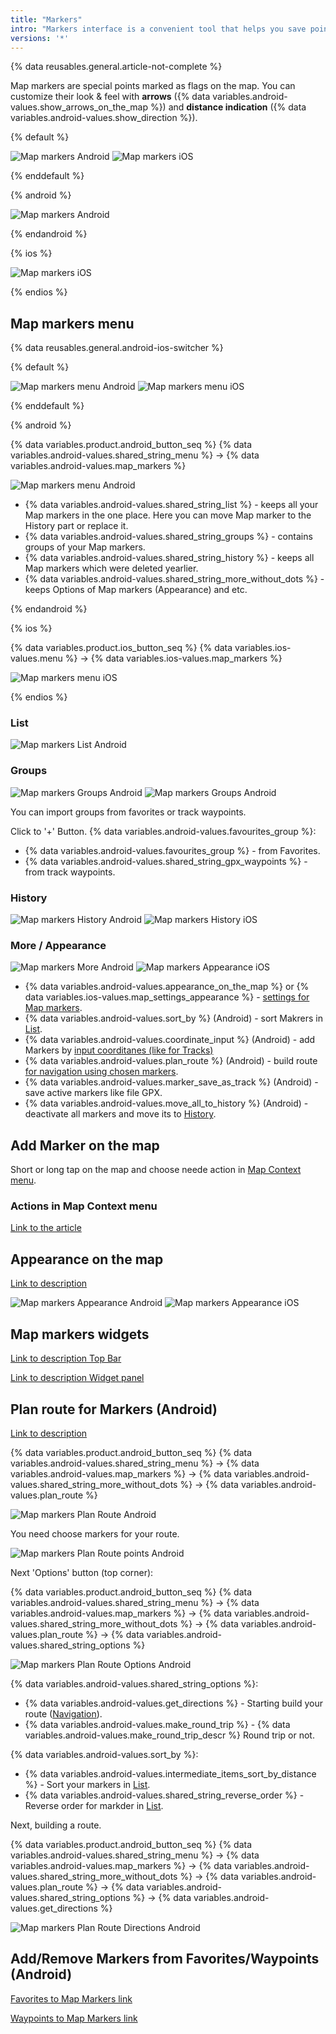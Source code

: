 ```yaml
---
title: "Markers"
intro: "Markers interface is a convenient tool that helps you save points on the map for your short-term needs."
versions: '*'
---
```


{% data reusables.general.article-not-complete %}


Map markers are special points marked as flags on the map. You can customize their look & feel with **arrows** ({% data variables.android-values.show_arrows_on_the_map %}) and **distance indication** ({% data variables.android-values.show_direction %}). 


{% default %}

![Map markers Android](/assets/images/map/map_markers_android.png) ![Map markers iOS](/assets/images/map/map_markers_ios.png)

{% enddefault %}

{% android %}

![Map markers Android](/assets/images/map/map_markers_android.png)

{% endandroid %}

{% ios %}

![Map markers iOS](/assets/images/map/map_markers_ios.png)

{% endios %}


## Map markers menu

{% data reusables.general.android-ios-switcher %}

{% default %}

![Map markers menu Android](/assets/images/personal/markers/map_markers_menu_android.png) ![Map markers menu iOS](/assets/images/personal/markers/map_markers_menu_ios.png)

{% enddefault %}

{% android %}

{% data variables.product.android_button_seq %} {% data variables.android-values.shared_string_menu %} → {% data variables.android-values.map_markers %}

![Map markers menu Android](/assets/images/personal/markers/map_markers_menu_android.png)

- {% data variables.android-values.shared_string_list %} - keeps all your Map markers in the one place. Here you can move Map marker to the History part or replace it.
- {% data variables.android-values.shared_string_groups %} - contains groups of your Map markers. 
- {% data variables.android-values.shared_string_history %} - keeps all Map markers which were deleted yearlier.
- {% data variables.android-values.shared_string_more_without_dots %} - keeps Options of Map markers (Appearance) and etc.


{% endandroid %}

{% ios %}

{% data variables.product.ios_button_seq %} {% data variables.ios-values.menu %} → {% data variables.ios-values.map_markers %}

![Map markers menu iOS](/assets/images/personal/markers/map_markers_menu_ios.png)

{% endios %}


### List

![Map markers List Android](/assets/images/personal/markers/map_markers_list_android.png) 

### Groups

![Map markers Groups Android](/assets/images/personal/markers/map_markers_groups_android.png) ![Map markers Groups Android](/assets/images/personal/markers/map_markers_groups_add_android.png) 

You can import groups from favorites or track waypoints.

Click to '&#43;' Button.  {% data variables.android-values.favourites_group %}:
- {% data variables.android-values.favourites_group %} - from Favorites.
- {% data variables.android-values.shared_string_gpx_waypoints %} - from track waypoints.

### History

![Map markers History Android](/assets/images/personal/markers/map_markers_history_android.png) ![Map markers History iOS](/assets/images/personal/markers/map_markers_history_ios.png) 

### More / Appearance 

![Map markers More Android](/assets/images/personal/markers/map_markers_more_android.png) ![Map markers Appearance iOS](/assets/images/personal/markers/map_markers_appearance_ios.png) 

- {% data variables.android-values.appearance_on_the_map %} or {% data variables.ios-values.map_settings_appearance %}  - [settings for Map markers](/osmand/personal/markers#appearance-on-the-map).
- {% data variables.android-values.sort_by %} (Android) - sort Makrers in [List](/osmand/personal/markers#list-android).
- {% data variables.android-values.coordinate_input %} (Android) - add Markers by [input coorditanes (like for Tracks)](/osmand/personal/tracks#coordinate-input-android)
- {% data variables.android-values.plan_route %} (Android) - build route [for navigation using chosen markers](/osmand/navigation/markers-navigation).
- {% data variables.android-values.marker_save_as_track %} (Android) - save active markers like file GPX.
- {% data variables.android-values.move_all_to_history %} (Android) - deactivate all markers and move its to [History](/osmand/personal/markers#history).

## Add Marker on the map

Short or long tap on the map and choose neede action in [Map Context menu](/osmand/map/map-context-menu#add--edit-marker).

### Actions in Map Context menu

[Link to the article](/osmand/map/map-context-menu#add--edit-marker)

## Appearance on the map

[Link to description](/osmand/widgets/markers#configure-marker-widgets-and-marker-appearance)

![Map markers Appearance Android](/assets/images/personal/markers/map_markers_appearance_android.png) ![Map markers Appearance iOS](/assets/images/personal/markers/map_markers_appearance_ios.png)

## Map markers widgets

[Link to description Top Bar](/osmand/widgets/markers#top-bar-widget-markers)

[Link to description Widget panel](/osmand/widgets/markers#panel-widgets-markers)

## Plan route for Markers (Android)

[Link to description](/osmand/navigation/markers-navigation)

{% data variables.product.android_button_seq %} {% data variables.android-values.shared_string_menu %} → {% data variables.android-values.map_markers %} → {% data variables.android-values.shared_string_more_without_dots %} → {% data variables.android-values.plan_route %}

![Map markers Plan Route Android](/assets/images/personal/markers/map_markers_plan_route_android.png)

You need choose markers for your route.

![Map markers Plan Route points Android](/assets/images/personal/markers/map_markers_plan_route_points_android.png)

Next 'Options' button (top corner):

{% data variables.product.android_button_seq %} {% data variables.android-values.shared_string_menu %} → {% data variables.android-values.map_markers %} → {% data variables.android-values.shared_string_more_without_dots %} → {% data variables.android-values.plan_route %} → {% data variables.android-values.shared_string_options %}

![Map markers Plan Route Options Android](/assets/images/personal/markers/map_markers_plan_route_options_android.png)

{% data variables.android-values.shared_string_options %}:
- {% data variables.android-values.get_directions %} - Starting build your route ([Navigation](/osmand/navigation)).
- {% data variables.android-values.make_round_trip %} - {% data variables.android-values.make_round_trip_descr %} Round trip or not. 

{% data variables.android-values.sort_by %}:
- {% data variables.android-values.intermediate_items_sort_by_distance %}  - Sort your markers in [List](/osmand/personal/markers#list-android).
- {% data variables.android-values.shared_string_reverse_order %} - Reverse order for markder in [List](/osmand/personal/markers#list-android).

Next, building a route.

{% data variables.product.android_button_seq %} {% data variables.android-values.shared_string_menu %} → {% data variables.android-values.map_markers %} → {% data variables.android-values.shared_string_more_without_dots %} → {% data variables.android-values.plan_route %} → {% data variables.android-values.shared_string_options %} → {% data variables.android-values.get_directions %}


![Map markers Plan Route Directions Android](/assets/images/personal/markers/map_markers_plan_route_directions_android.png)


## Add/Remove Markers from Favorites/Waypoints (Android)

[Favorites to Map Markers link](/osmand/personal/favorites#add-to-map-markers-android)

[Waypoints to Map Markers link](/osmand/personal/tracks#group-menu)







